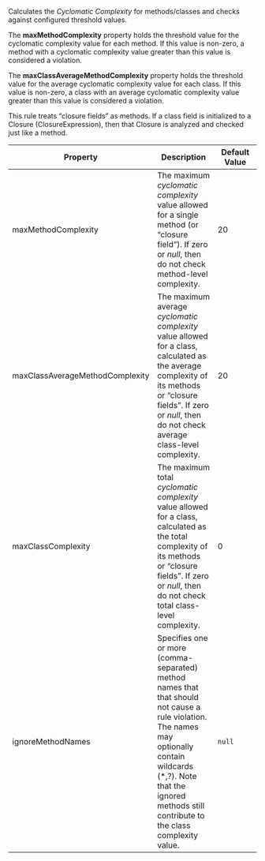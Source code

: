 Calculates the *Cyclomatic Complexity* for methods/classes and checks
against configured threshold values.

The **maxMethodComplexity** property holds the threshold value for the
cyclomatic complexity value for each method. If this value is non-zero,
a method with a cyclomatic complexity value greater than this value is
considered a violation.

The **maxClassAverageMethodComplexity** property holds the threshold
value for the average cyclomatic complexity value for each class. If
this value is non-zero, a class with an average cyclomatic complexity
value greater than this value is considered a violation.

This rule treats “closure fields” as methods. If a class field is
initialized to a Closure (ClosureExpression), then that Closure is
analyzed and checked just like a method.

<table>
<colgroup>
<col style="width: 40%" />
<col style="width: 33%" />
<col style="width: 25%" />
</colgroup>
<thead>
<tr>
<th>Property</th>
<th>Description</th>
<th>Default Value</th>
</tr>
</thead>
<tbody>
<tr>
<td>maxMethodComplexity</td>
<td>The maximum <em>cyclomatic complexity</em> value allowed for a
single method (or “closure field”). If zero or <em>null</em>, then do
not check method-level complexity.</td>
<td>20</td>
</tr>
<tr>
<td>maxClassAverageMethodComplexity</td>
<td>The maximum average <em>cyclomatic complexity</em> value allowed for
a class, calculated as the average complexity of its methods or “closure
fields”. If zero or <em>null</em>, then do not check average class-level
complexity.</td>
<td>20</td>
</tr>
<tr>
<td>maxClassComplexity</td>
<td>The maximum total <em>cyclomatic complexity</em> value allowed for a
class, calculated as the total complexity of its methods or “closure
fields”. If zero or <em>null</em>, then do not check total class-level
complexity.</td>
<td>0</td>
</tr>
<tr>
<td>ignoreMethodNames</td>
<td>Specifies one or more (comma-separated) method names that that
should not cause a rule violation. The names may optionally contain
wildcards (*,?). Note that the ignored methods still contribute to the
class complexity value.</td>
<td><code>null</code></td>
</tr>
</tbody>
</table>
